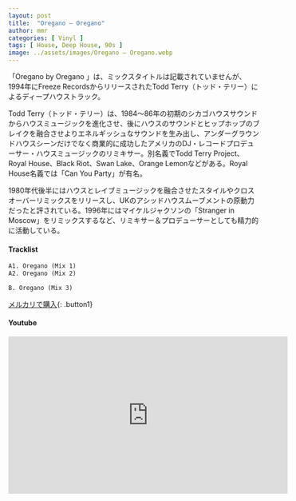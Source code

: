 ```yaml
---
layout: post
title:  "Oregano – Oregano"
author: mmr
categories: [ Vinyl ]
tags: [ House, Deep House, 90s ]
image: ../assets/images/Oregano – Oregano.webp
---
```


「Oregano by Oregano 」は、ミックスタイトルは記載されていませんが、1994年にFreeze RecordsからリリースされたTodd Terry（トッド・テリー）によるディープハウストラック。

Todd Terry（トッド・テリー）は、1984～86年の初期のシカゴハウスサウンドからハウスミュージックを進化させ、後にハウスのサウンドとヒップホップのブレイクを融合させよりエネルギッシュなサウンドを生み出し、アンダーグラウンドハウスシーンだけでなく商業的に成功したアメリカのDJ・レコードプロデューサー・ハウスミュージックのリミキサー。別名義でTodd Terry Project、Royal House、Black Riot、Swan Lake、Orange Lemonなどがある。Royal House名義では「Can You Party」が有名。

1980年代後半にはハウスとレイブミュージックを融合させたスタイルやクロスオーバーリミックスをリリースし、UKのアシッドハウスムーブメントの原動力だったと評されている。1996年にはマイケルジャクソンの「Stranger in Moscow」をリミックスするなど、リミキサー＆プロデューサーとしても精力的に活動している。

#### Tracklist
```md
A1. Oregano (Mix 1)
A2. Oregano (Mix 2)

B. Oregano (Mix 3)
```

[メルカリで購入](https://jp.mercari.com/item/m46563453826?afid=6142608987){: .button1}

#### Youtube 
<iframe width="560" height="315" src="https://www.youtube.com/embed/s5SrYB0K118?si=GNvA6g4mZHDye2Rg" title="YouTube video player" frameborder="0" allow="accelerometer; autoplay; clipboard-write; encrypted-media; gyroscope; picture-in-picture; web-share" referrerpolicy="strict-origin-when-cross-origin" allowfullscreen></iframe>